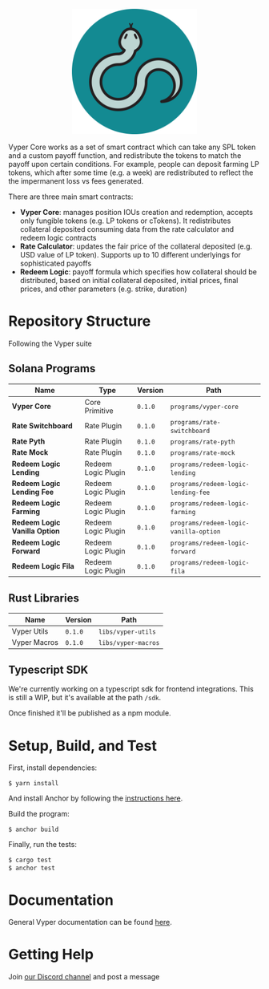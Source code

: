 <p align="center">
  <a href="https://vyperprotocol.io">
    <img alt="Vyper Protocol" src="https://github.com/vyper-protocol/branding/blob/main/medium-logo.png" width="250" />
  </a>
</p>

Vyper Core works as a set of smart contract which can take any SPL token and a custom payoff function, and redistribute the tokens to match the payoff upon certain conditions. For example, people can deposit farming LP tokens, which after some time (e.g. a week) are redistributed to reflect the the impermanent loss vs fees generated.

There are three main smart contracts:

- **Vyper Core**: manages position IOUs creation and redemption, accepts only fungible tokens (e.g. LP tokens or cTokens). It redistributes collateral deposited consuming data from the rate calculator and redeem logic contracts
- **Rate Calculator**: updates the fair price of the collateral deposited (e.g. USD value of LP token). Supports up to 10 different underlyings for sophisticated payoffs
- **Redeem Logic**: payoff formula which specifies how collateral should be distributed, based on initial collateral deposited, initial prices, final prices, and other parameters (e.g. strike, duration)

# Repository Structure

Following the Vyper suite

## Solana Programs

| Name                            | Type                | Version | Path                                   |
| ------------------------------- | ------------------- | ------- | -------------------------------------- |
| **Vyper Core**                  | Core Primitive      | `0.1.0` | `programs/vyper-core`                  |
| **Rate Switchboard**            | Rate Plugin         | `0.1.0` | `programs/rate-switchboard`            |
| **Rate Pyth**                   | Rate Plugin         | `0.1.0` | `programs/rate-pyth`                   |
| **Rate Mock**                   | Rate Plugin         | `0.1.0` | `programs/rate-mock`                   |
| **Redeem Logic Lending**        | Redeem Logic Plugin | `0.1.0` | `programs/redeem-logic-lending`        |
| **Redeem Logic Lending Fee**    | Redeem Logic Plugin | `0.1.0` | `programs/redeem-logic-lending-fee`    |
| **Redeem Logic Farming**        | Redeem Logic Plugin | `0.1.0` | `programs/redeem-logic-farming`        |
| **Redeem Logic Vanilla Option** | Redeem Logic Plugin | `0.1.0` | `programs/redeem-logic-vanilla-option` |
| **Redeem Logic Forward**        | Redeem Logic Plugin | `0.1.0` | `programs/redeem-logic-forward`        |
| **Redeem Logic Fila**           | Redeem Logic Plugin | `0.1.0` | `programs/redeem-logic-fila`           |

## Rust Libraries

| Name         | Version | Path                |
| ------------ | ------- | ------------------- |
| Vyper Utils  | `0.1.0` | `libs/vyper-utils`  |
| Vyper Macros | `0.1.0` | `libs/vyper-macros` |

## Typescript SDK

We're currently working on a typescript sdk for frontend integrations. This is still a WIP, but it's available at the path `/sdk`.

Once finished it'll be published as a npm module.

# Setup, Build, and Test

First, install dependencies:

```
$ yarn install
```

And install Anchor by following the [instructions here](https://github.com/coral-xyz/anchor/blob/master/docs/src/getting-started/installation.md).

Build the program:

```
$ anchor build
```

Finally, run the tests:

```
$ cargo test
$ anchor test
```

# Documentation

General Vyper documentation can be found [here](https://docs.vyperprotocol.io/).

# Getting Help

Join [our Discord channel](https://discord.gg/KYaXgwetcK) and post a message
